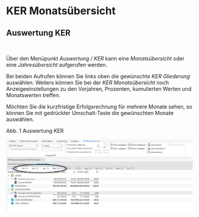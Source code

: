 # KER Monatsübersicht

## Auswertung KER

&nbsp;

Über den Menüpunkt *Auswertung / KER* kann eine *Monatsübersicht* oder eine *Jahresübersicht* aufgerufen werden.&nbsp;

Bei beiden Aufrufen können Sie links oben die gewünschte *KER Gliederung* auswählen. Weiters können Sie bei der *KER Monatsübersicht* noch Anzeigeeinstellungen zu den Vorjahren, Prozenten, kumulierten Werten und Monatswerten treffen.

Möchten Sie die kurzfristige Erfolgsrechnung für mehrere Monate sehen, so können Sie mit gedrückter Umschalt-Taste die gewünschten Monate auswählen.

Abb. 1 Auswertung KER

![Image](<../lib/NeuesElement168.png>)
